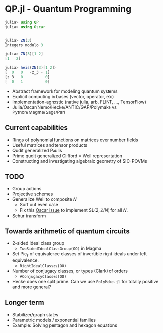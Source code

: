 # QP.jl - Quantum Programming
```julia
julia> using QP
julia> using Oscar


julia> ZN(3)
Integers modulo 3

julia> ZN(3)[1 2]
[1   2]

julia> heis(ZN(3)[1 2])
[  0   0   -z_3 - 1]
[z_3   0          0]
[  0   1          0]
```


- Abstract framework for modeling quantum systems
- Explicit computing in bases (vector, operator, etc)
- Implementation-agnostic (native julia, arb, FLINT, ..., TensorFlow)
- Julia/Oscar/Nemo/Hecke/ANTIC/GAP/Polymake vs Python/Magma/Sage/Pari

## Current capabilities

- Rings of polynomial functions on matrices over number fields 
- Useful matrices and tensor products 
- Qudit generalized Paulis
- Prime qudit generalized Clifford = Weil representation
- Constructing and investigating algebraic geometry of SIC-POVMs


## TODO 
- Group actions
- Projective schemes
- Generalize Weil to composite $N$
  - Sort out even case
  - Fix this [Oscar issue](https://github.com/oscar-system/Oscar.jl/issues/649) to implement $\mathrm{SL}(2,\mathbb{Z}/N)$ for all $N$.
- Schur transform


## Towards arithmetic of quantum circuits
- 2-sided ideal class group
  - `TwoSidedIdealClassGroup(OO)` in Magma
- Set $\mathrm{Pic}_\ell$ of equivalence classes of invertible right ideals under left equivalence. 
  - `RightIdealClasses(OO)`
- Number of conjugacy classes, or types (Clark) of orders
  - `#ConjugacyClasses(OO)`
- Hecke does one split prime.  Can we use `PolyMake.jl` for totally positive and more general? 


## Longer term
- Stabilizer/graph states 
- Parametric models / exponential families
- Example: Solving pentagon and hexagon equations


